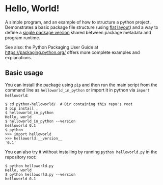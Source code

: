 Hello, World!
============

A simple program, and an example of how to structure a python project. Demonstrates a basic package
file structure (using [flat layout]) and a way to define a [single package version] shared between
package metadata and program runtime.

See also: the Python Packaging User Guide at https://packaging.python.org/ offers more complete
examples and explanations.

[flat layout]: https://packaging.python.org/en/latest/discussions/src-layout-vs-flat-layout/
[single package version]: https://packaging.python.org/en/latest/guides/single-sourcing-package-version/

Basic usage
-----------

You can install the package using `pip` and then run the main script from the command line as
`helloworld_in_python` or import it in python via `import helloworld`:

```shell
$ cd python-helloworld/  # Dir containing this repo's root
$ pip install .
$ helloworld_in_python
Hello, world
$ helloworld_in_python --version
helloworld 0.1
$ python
>>> import helloworld
>>> helloworld.__version__
'0.1'
```

You can also try it without installing by running `python helloworld.py` in the repository root:

```shell
$ python helloworld.py
Hello, world
$ python helloworld.py --version
helloworld 0.1
```
